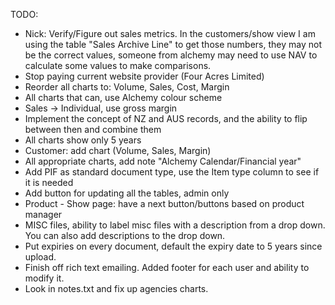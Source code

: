 TODO:
- Nick: Verify/Figure out sales metrics. In the customers/show view I am
  using the table "Sales Archive Line" to get those numbers, they may not
be the correct values, someone from alchemy may need to use NAV to
calculate some values to make comparisons.
- Stop paying current website provider (Four Acres Limited)
- Reorder all charts to: Volume, Sales, Cost, Margin
- All charts that can, use Alchemy colour scheme
- Sales -> Individual, use gross margin
- Implement the concept of NZ and AUS records, and the ability to flip between then and combine them
- All charts show only 5 years
- Customer: add chart (Volume, Sales, Margin)
- All appropriate charts, add note "Alchemy Calendar/Financial year"
- Add PIF as standard document type, use the Item type column to see if it is needed
- Add button for updating all the tables, admin only
- Product - Show page: have a next button/buttons based on product manager
- MISC files, ability to label misc files with a description from a drop down. You can also add descriptions to the drop down.
- Put expiries on every document, default the expiry date to 5 years since upload.
- Finish off rich text emailing. Added footer for each user and ability to modify it.
- Look in notes.txt and fix up agencies charts.
